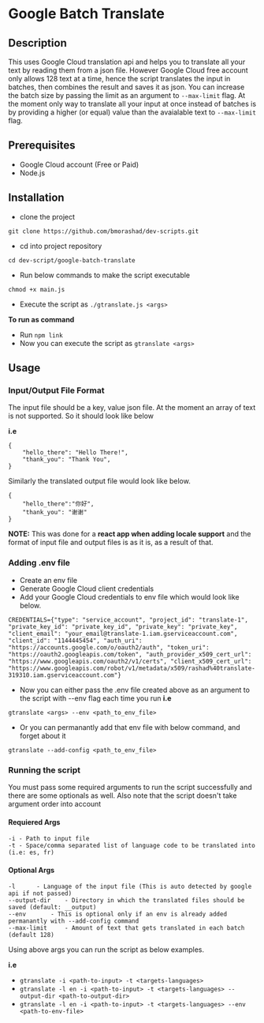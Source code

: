 # Google Batch Translate

## Description

This uses Google Cloud translation api and helps you to translate all your text by reading them from a json file.
However Google Cloud free account only allows 128 text at a time, hence the script translates the input in batches,
then combines the result and saves it as json. You can increase the batch size by passing the limit as an argument to `--max-limit` flag. 
At the moment only way to translate all your input at once instead of batches is by providing a
higher (or equal) value than the avaialable text to `--max-limit` flag.

## Prerequisites

- Google Cloud account (Free or Paid)
- Node.js

## Installation

- clone the project
```
git clone https://github.com/bmorashad/dev-scripts.git
```
- cd into project repository
```
cd dev-script/google-batch-translate
```
- Run below commands to make the script executable
```
chmod +x main.js
```
- Execute the script as `./gtranslate.js <args>`

**To run as command**

- Run `npm link`
- Now you can execute the script as `gtranslate <args>`

## Usage

### Input/Output File Format

The input file should be a key, value json file. At the moment an array of text is not supported. So it should look like below

**i.e**
```
{
	"hello_there": "Hello There!",
	"thank_you": "Thank You",
}

```
Similarly the translated output file would look like below.

```
{
	"hello_there":"你好",
	"thank_you": "谢谢"
}

```

**NOTE:** This was done for a **react app when adding locale support** and the format of input file and
output files is as it is, as a result of that.



### Adding .env file

- Create an env file
- Generate Google Cloud client credentials 
- Add your Google Cloud credentials to env file which would look like below.
```
CREDENTIALS={"type": "service_account", "project_id": "translate-1", "private_key_id": "private_key_id", "private_key": "private_key", "client_email": "your_email@translate-1.iam.gserviceaccount.com", "client_id": "1144445454", "auth_uri": "https://accounts.google.com/o/oauth2/auth", "token_uri": "https://oauth2.googleapis.com/token", "auth_provider_x509_cert_url": "https://www.googleapis.com/oauth2/v1/certs", "client_x509_cert_url": "https://www.googleapis.com/robot/v1/metadata/x509/rashad%40translate-319310.iam.gserviceaccount.com"}
```
- Now you can either pass the .env file created above as an argument to the script with --env flag each time you run
**i.e**
```
gtranslate <args> --env <path_to_env_file>

```
- Or you can permanantly add that env file with below command, and forget about it
```
gtranslate --add-config <path_to_env_file>
```

### Running the script

You must pass some required arguments to run the script successfully and there are some optionals as well. 
Also note that the script doesn't take argument order into account

#### Requiered Args

```
-i - Path to input file
-t - Space/comma separated list of language code to be translated into (i.e: es, fr)
```

#### Optional Args

```
-l 		- Language of the input file (This is auto detected by google api if not passed)
--output-dir 	- Directory in which the translated files should be saved (default: __output)
--env 		- This is optional only if an env is already added permanantly with --add-config command
--max-limit 	- Amount of text that gets translated in each batch (default 128) 
```

Using above args you can run the script as below examples.

**i.e**
- `gtranslate -i <path-to-input> -t <targets-languages>`
- `gtranslate -l en -i <path-to-input> -t <targets-languages> --output-dir <path-to-output-dir>`
- `gtranslate -l en -i <path-to-input> -t <targets-languages> --env <path-to-env-file>`
